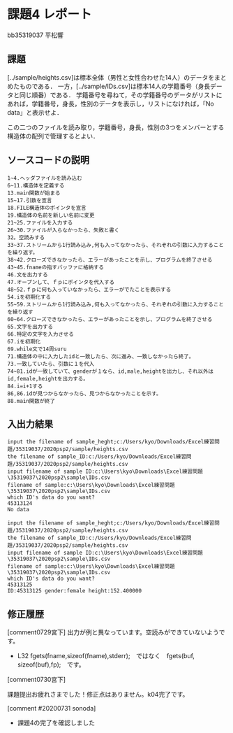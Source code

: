 # 課題4 レポート

bb35319037 平松響

## 課題

[../sample/heights.csv]は標本全体（男性と女性合わせた14人）のデータをまとめたものである．
一方，[../sample/IDs.csv]は標本14人の学籍番号（身長データと同じ順番）である．
学籍番号を尋ねて，その学籍番号のデータがリストにあれば，学籍番号，身長，性別のデータを表示し，リストになければ，「No data」と表示せよ．

この二つのファイルを読み取り，学籍番号，身長，性別の3つをメンバーとする構造体の配列で管理するとよい．

## ソースコードの説明
```
1~4.ヘッダファイルを読み込む
6~11.構造体を定義する
13.main関数が始まる
15~17.引数を宣言
18.FILE構造体のポインタを宣言
19.構造体の名前を新しい名前に変更
21~25.ファイルを入力する
26~30.ファイルが入らなかったら、失敗と書く
32。空読みする
33~37.ストリームから1行読み込み,何も入ってなかったら、それぞれの引数に入力することを繰り返す。
38~42.クローズできなかったら、エラーがあったことを示し、プログラムを終了させる
43~45.fnameの指すバッファに格納する
46.文を出力する
47.オープンして、ｆｐにポインタを代入する
48~52.ｆｐに何も入っていなかったら、エラーがでたことを表示する
54.iを初期化する
55~59.ストリームから1行読み込み,何も入ってなかったら、それぞれの引数に入力することを繰り返す
60~64.クローズできなかったら、エラーがあったことを示し、プログラムを終了させる
65.文字を出力する
66.特定の文字を入力させる
67.iを初期化
69.while文で14周suru
71.構造体の中に入力したidと一致したら、次に進み、一致しなかったら終了。
73.一致していたら、引数に１を代入
74~81.idが一致していて、genderが１なら、id,male,heightを出力し、それ以外はid,female,heightを出力する。
84.i=i+1する
86,86.idが見つからなかったら、見つからなかったことを示す。
88.main関数が終了
```



## 入出力結果


```
input the filename of sample_heght;c:/Users/kyo/Downloads/Excel練習問題/35319037/2020psp2/sample/heights.csv
the filename of sample_ID:c:/Users/kyo/Downloads/Excel練習問題/35319037/2020psp2/sample/heights.csv
input filename of sample ID:c:\Users\kyo\Downloads\Excel練習問題\35319037\2020psp2\sample\IDs.csv
filename of sample:c:\Users\kyo\Downloads\Excel練習問題\35319037\2020psp2\sample\IDs.csv
which ID's data do you want?
45313124
No data
```

```
input the filename of sample_heght;c:/Users/kyo/Downloads/Excel練習問題/35319037/2020psp2/sample/heights.csv
the filename of sample_ID:c:/Users/kyo/Downloads/Excel練習問題/35319037/2020psp2/sample/heights.csv
input filename of sample ID:c:\Users\kyo\Downloads\Excel練習問題\35319037\2020psp2\sample\IDs.csv
filename of sample:c:\Users\kyo\Downloads\Excel練習問題\35319037\2020psp2\sample\IDs.csv
which ID's data do you want?
45313125
ID:45313125 gender:female height:152.400000
```

## 修正履歴

[comment0729宮下]
出力が例と異なっています。空読みができていないようです。
- L32 fgets(fname,sizeof(fname),stderr);　ではなく　fgets(buf, sizeof(buf),fp);　です。

[comment0730宮下]

課題提出お疲れさまでした！修正点はありません。k04完了です。

[comment #20200731 sonoda]
- 課題4の完了を確認しました
